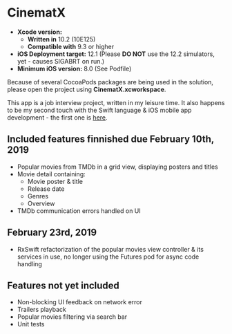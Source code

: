 # CinematX

* **Xcode version:** 
  * **Written in** 10.2 (10E125)
  * **Compatible with** 9.3 or higher
* **iOS Deployment target:** 12.1 (Please **DO NOT** use the 12.2 simulators, yet - causes SIGABRT on run.)
* **Minimum iOS version:** 8.0 (See Podfile)

Because of several CocoaPods packages are being used in the solution, please open the project using **CinematX.xcworkspace**.

This app is a job interview project, written in my leisure time. It also happens to be my second touch with the Swift language & iOS mobile app development - the first one is [here](https://github.com/adamlonda/HelloSwift).

## Included features finnished due February 10th, 2019

* Popular movies from TMDb in a grid view, displaying posters and titles
* Movie detail containing:
  * Movie poster & title
  * Release date
  * Genres
  * Overview
* TMDb communication errors handled on UI

## February 23rd, 2019

* RxSwift refactorization of the popular movies view controller & its services in use, no longer using the Futures pod for async code handling

## Features not yet included

* Non-blocking UI feedback on network error
* Trailers playback
* Popular movies filtering via search bar
* Unit tests
